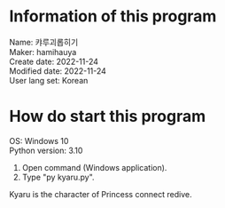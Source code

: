 # Information of this program
Name: 캬루괴롭히기\
Maker: hamihauya\
Create date: 2022-11-24\
Modified date: 2022-11-24\
User lang set: Korean

# How do start this program
OS: Windows 10\
Python version: 3.10
1. Open command (Windows application).
2. Type "py kyaru.py".

Kyaru is the character of Princess connect redive.
